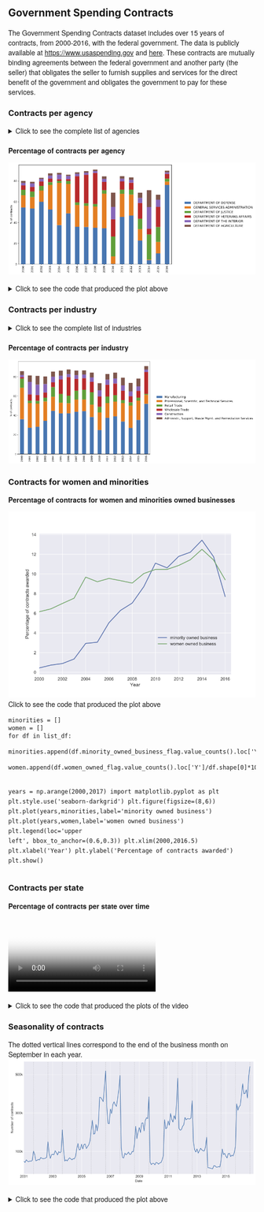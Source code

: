 ## Government Spending Contracts

The Government Spending Contracts dataset includes over 15 years of contracts, from 2000-2016, with the federal government. The data is publicly available at <https://www.usaspending.gov> and [here](https://public.enigma.com/browse/u-s-government-spending-contracts/1a932abc-8398-47ff-ad33-d1eb9a8958cc).
These contracts are mutually binding agreements between the federal government and another party (the seller) that obligates the seller to furnish supplies and services for the direct benefit of the government and obligates the government to pay for these services.

###  Contracts per agency

<style>
summary {
    font-weight: normal;
    font-size: 1em;
    font-family: 'adobe-clean','HelveticaNeue',Helvetica,Arial,sans-serif;
}

p {
    font-family: 'adobe-clean','HelveticaNeue',Helvetica,Arial,sans-serif;      
}

details {
    margin-bottom: 20px;    
}
</style>


<details>
<summary>Click to see the complete list of agencies</summary>
<pre style="background-color:white"><code>ind_agency,name_agency
1100, Executive Office of the President
1145, Peace Corps
1153, Trade and Development Agency
1200, Department of Agriculture
1300, Department of Commerce
1400, Department of the Interior 
1500, Department of Justice
1600, Department of Labor
1900, Department of State
2000, Department of the Treasury
2400, Office of Personnel Management
2700, Federal Communications Commission
2800, Social Security Administration
2900, Federal Trade Commission
3100, Nuclear Regulatory Commission
3300, Smithsonian Institution
3352, J. F. Kennedy Center for the Performing Arts
3355, National Gallery of Art
3400, International Trade Commission
3600, Department of Veterans Affairs
4100, Merit Systems Protection Board
4500, Equal Employment Opportunity Commission
4700, General Services Administration
4900, National Science Foundation
5000, Securities and Exchange Commission
5800, Federal Emergency Management Agency
5900, National Foundation on the Arts and the Humanities
5920, National Endowment for the Arts
5940, National Endowment for the Humanities
6000, Railroad Retirement Board
6100, Consumer Product Safety Commission
6300, National Labor Relations Board
6400, Tennessee Valley Authority
6500, Federal Maritime Commission
6800, Environmental Protection Agency
6900, Department of Transportation
7000, Department of Homeland Security 
7200, Agency for International Development
7300, Small Business Administration
7400, American Battle Monuments Commission
7500, Department of Health and Human Services
8000, National Aeronautics and Space Administration
8400, United States Soldiers' and Airmen's Home
84af, Armed forces Retirement Home
8600, Department of Housing and Urban Development
8800, National Archives and Records Administration
8900, Department of Energy
8961, Federal Energy Regulatory Commission
9000, Selective Service System
9100, Department of Education
9506, Federal Election Commission
9514, Occupational Safety and Health Review Commission
9516, Defense Nuclear Facilities Safety Board
9517, Commission on Civil Rights
9524, National Mediation Board
9531, United States Holocaust Memorial Museum
9568, Broadcasting Board of Governors
9577, Corporation for National and Community Service
9594, Court Services and offender Supervision Agency
9700, Department of Defense</code></pre>
</details>

**Percentage of contracts per agency**

<a href="images/gov/percentage_contracts_per_agency-100.png" ><img src="images/gov/percentage_contracts_per_agency-75.png"/></a>

<details>
<summary>Click to see the code that produced the plot above</summary>
<pre><code>dep = ['9700', '4700', '1500', '3600', '1400', '1200']
list_g = []
for df in list_df:
    g_cat = df.groupby('maj_agency_cat').unique_transaction_id.count().reset_index()
    g_cat['ind_agency'] = g_cat.maj_agency_cat.apply(lambda x: x.split(':')[0])
    g_cat['name_agency'] = g_cat.maj_agency_cat.apply(lambda x: x.split(':')[1])
    g_cat = g_cat.groupby('ind_agency').unique_transaction_id.sum().sort_values(ascending=False).reset_index()
    g_cat['percentage'] = g_cat.unique_transaction_id/(g_cat.unique_transaction_id.sum())*100
    g_cat = g_cat[g_cat.ind_agency != ''].copy()
    g_cat = g_cat.drop('unique_transaction_id',axis=1)
    g_cat = g_cat.set_index('ind_agency')
    g_cat = g_cat.loc[dep]
    g_cat = g_cat.reset_index()
    g_cat['name_agency'] = g_cat['ind_agency'].apply(lambda x: dict_agency[x])
    g_cat = g_cat[['name_agency','percentage']].set_index('name_agency')
    list_g.append(g_cat)
	
g_cat = pd.concat(list_g,axis=1)
g_cat = g_cat.fillna(0)
g_cat = g_cat.transpose()

import matplotlib.pyplot as plt
g_cat.plot.bar(figsize=(15,7),stacked=True)
ax = plt.subplot(111)
plt.ylabel('% of contracts')
chartBox = ax.get_position()
ax.set_position([chartBox.x0, chartBox.y0, chartBox.width*0.7, chartBox.height])
ax.legend(loc='right', bbox_to_anchor=(1.55, 0.5), shadow=False, ncol=1,prop={'size': 12},framealpha=0)
plt.savefig('percentage_contracts_per_agency.pdf', bbox_inches='tight')
plt.show()</code></pre>
</details>

###  Contracts per industry

<details>
<summary>Click to see the complete list of industries</summary>
<pre style="background-color:white"><code>naics code;industry
11; Agriculture, Forestry, Fishing and Hunting
21; Mining
22; Utilities
23; Construction
31-33; Manufacturing
42; Wholesale Trade
44-45; Retail Trade
45; Retail Trade
48-49; Transportation and Warehousing
51; Information
52; Finance and Insurance
53; Real Estate Rental and Leasing
54; Professional, Scientific, and Technical Services
55; Management of Companies and Enterprises
56; Administr., Support, Waste Mgmt. and Remediation Services
61; Educational Services
62; Health Care and Social Assistance
71; Arts, Entertainment, and Recreation
72; Accommodation and Food Services
81; Other Services (except Public Administration)
92; Public Administration</code></pre>
</details>

**Percentage of contracts per industry**

<a href="images/gov/percentage_contracts_per_industry-100.png" ><img src="images/gov/percentage_contracts_per_industry-70.png"/></a>

### Contracts for women and minorities

**Percentage of contracts for women and minorities owned businesses**

<img src="images/gov/percentage_minorities-100.png"/>

<summary>Click to see the code that produced the plot above</summary>
<pre><code>minorities = []
women = []
for df in list_df:
    minorities.append(df.minority_owned_business_flag.value_counts().loc['Y']/df.shape[0]*100)
    women.append(df.women_owned_flag.value_counts().loc['Y']/df.shape[0]*100)
	
years = np.arange(2000,2017)
import matplotlib.pyplot as plt
plt.style.use('seaborn-darkgrid')
plt.figure(figsize=(8,6))
plt.plot(years,minorities,label='minority owned business')
plt.plot(years,women,label='women owned business')
plt.legend(loc='upper left', bbox_to_anchor=(0.6,0.3))
plt.xlim(2000,2016.5)
plt.xlabel('Year')
plt.ylabel('Percentage of contracts awarded')
plt.show()
</code></pre>
</details>

###  Contracts per state

**Percentage of contracts per state over time**

<video src="videos/states.mp4" poster="videos/poster-states.png" style="max-width:100%" controls preload></video>

<details>
<summary>Click to see the code that produced the plots of the video</summary>
<pre><code>list_df2 = []
for df in list_df:
    df = df[(df.vendor_country_code=='USA: UNITED STATES OF AMERICA')|(df.vendor_country_code=='UNITED STATES')]\
    .groupby('vendor_state_code').vendor_country_code.count().reset_index()
    list_df2.append(df)	
		
for k,df in enumerate(list_df):
    df.columns = ['vendor_state_code','proportion']
    df['percentage'] = df['percentage']/(df['percentage'].sum())*100
        
    df = df[df['vendor_state_code'].isin(states)].copy()
    
    df['vendor_state_code'] = df['vendor_state_code'].apply(lambda x: x.upper())
    df['state'] = df['vendor_state_code'].apply(lambda x: states[x])

    df['text'] = df['state'].astype(str)


    data = [ dict(
        type='choropleth',
        colorscale = scl,
        autocolorscale = True,
        locations = df['vendor_state_code'],
        z = df['percentage'].astype(float),
        zmin=0,
        zmax=20,
        locationmode = 'USA-states',
        text = df['text'],
        marker = dict(
            line = dict (
                color = 'rgb(255,255,255)',
                width = 2
            ) ),
        colorbar = dict(
            title = "% of contracts", thickness=40, len=0.8, titlefont =dict(size=15), tickfont =dict(size=15))
        ) ]

    layout = dict(
        title = 'Percentage of contracts per state in year '+str(2000+k),
        titlefont = dict(size=20),
        geo = dict(
            scope='usa',
            projection=dict( type='albers usa' ),
            showlakes = True,
            lakecolor = 'rgb(255, 255, 255)'),
             )
    
    fig = dict( data=data, layout=layout)
    offline.iplot(fig, image='png',image_width=960,image_height=540,filename='states_map')
</code></pre>
</details>

### Seasonality of contracts

The dotted vertical lines correspond to the end of the business month on September in each year.
<a href="images/gov/timeseries-120.png" ><img src="images/gov/timeseries-85.png"/></a>


<details>
<summary>Click to see the code that produced the plot above</summary>
<pre><code>list_g = []
for df in list_df:
    df = df.set_index(pd.DatetimeIndex(df.signed_date))
    df = df.resample('BM').count().unique_transaction_id # BM = business month end frequency
    list_g.append(df)
ts = pd.concat(list_g).resample('BM').sum()

sept = ts[ts.index.map(lambda x: x.month) == 9].index.tolist()

plt.style.use('seaborn-darkgrid')
fig, ax = plt.subplots()
ts.plot(figsize=(12,6))
xposition = sept
for xc in xposition:
    plt.axvline(x=xc, color='grey', linestyle=':',alpha=0.4)
plt.xlim(pd.to_datetime('2001-01-01'),pd.to_datetime('2016-12-31'))
plt.xlabel('Date')
plt.yticks([100000,300000,500000])
ax.set_yticklabels(['100k','300k','500k'])
plt.ylabel('Number of contracts')
plt.savefig('timeseries.pdf', bbox_inches='tight')
plt.show()</code></pre>
</details>

